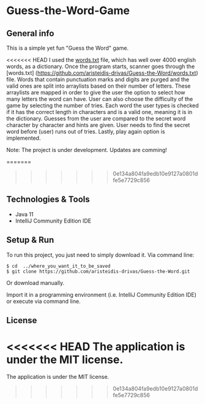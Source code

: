 # Guess-the-Word-Game

## General info

This is a simple yet fun "Guess the Word" game.

<<<<<<< HEAD
I used the [words.txt](https://github.com/aristeidis-drivas/Guess-the-Word/words.txt) file, which has well over 4000 english words, as a dictionary.
Once the program starts, scanner goes through the [words.txt] (https://github.com/aristeidis-drivas/Guess-the-Word/words.txt) file. 
Words that contain punctuation marks and digits are purged and
the valid ones are split into arraylists based on their number of letters.
These arraylists are mapped in order to give the user the option to select
how many letters the word can have. User can also choose the difficulty of the game
by selecting the number of tries.
Each word the user types is checked if it has the correct length in characters and is a
valid one, meaning it is in the dictionary.
Guesses from the user are compared to the secret word character by character and hints are given.
User needs to find the secret word before (user) runs out of tries.
Lastly, play again option is implemented.

Note: The project is under development. Updates are comming!


=======
>>>>>>> 0e134a804fa9edb10e9127a0801dfe5e7729c856
## Technologies & Tools
* Java 11
* IntelliJ Community Edition IDE

## Setup & Run
To run this project, you just need to simply download it.
Via command line:
```
$ cd  ../where_you_want_it_to_be_saved
$ git clone https://github.com/aristeidis-drivas/Guess-the-Word.git
```
Or download manually.

Import it in a programming environment (i.e. IntelliJ Community Edition IDE) or execute via command line.

## License
<<<<<<< HEAD
 The application is under the MIT license.
=======
 The application is under the MIT license.
>>>>>>> 0e134a804fa9edb10e9127a0801dfe5e7729c856
